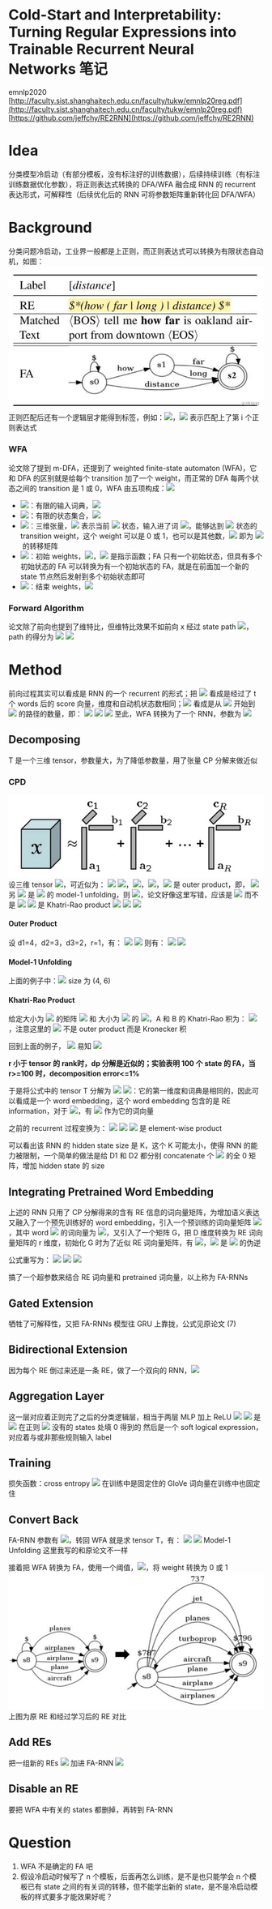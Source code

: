 # Cold-Start and Interpretability: Turning Regular Expressions into Trainable Recurrent Neural Networks 笔记

emnlp2020
[http://faculty.sist.shanghaitech.edu.cn/faculty/tukw/emnlp20reg.pdf](http://faculty.sist.shanghaitech.edu.cn/faculty/tukw/emnlp20reg.pdf)
[https://github.com/jeffchy/RE2RNN](https://github.com/jeffchy/RE2RNN)
# Idea
分类模型冷启动（有部分模板，没有标注好的训练数据），后续持续训练（有标注训练数据优化参数），将正则表达式转换的 DFA/WFA 融合成 RNN 的 recurrent 表达形式，可解释性（后续优化后的 RNN 可将参数矩阵重新转化回 DFA/WFA）
# Background
分类问题冷启动，工业界一般都是上正则，而正则表达式可以转换为有限状态自动机，如图：
![](https://github.com/gcbanana/paper_list/blob/main/pic/FARNN_1.jpg)
正则匹配后还有一个逻辑层才能得到标签，例如：![](https://cdn.nlark.com/yuque/__latex/f56deeeb60f32161e65110eaeb0eaad3.svg#card=math&code=%28M_%7Bi%7D%5Cvee%20M_%7Bj%7D%29%5Cwedge%20%5Cneg%20M_%7Bk%7D%5CRightarrow%20l_%7Bp%7D&height=21&width=169)，![](https://cdn.nlark.com/yuque/__latex/e9728c4330012bb285d12f5b50f4621b.svg#card=math&code=M_%7Bi%7D&height=18&width=21) 表示匹配上了第 i 个正则表达式
### WFA
论文除了提到 m-DFA，还提到了 weighted finite-state automaton (WFA)，它和 DFA 的区别就是给每个 transition 加了一个 weight，而正常的 DFA 每两个状态之间的 transition 是 1 或 0，WFA 由五项构成：![](https://cdn.nlark.com/yuque/__latex/dca0ec54cab829b6b56478296ab3ef9c.svg#card=math&code=A%3D%3C%5CSigma%20%2CS%2CT%2C%5Calpha_%7B0%7D%2C%5Calpha_%7B%5Cinfty%7D%3E&height=18&width=173)

- ![](https://cdn.nlark.com/yuque/__latex/025b3f94d79319f2067156076bf05243.svg#card=math&code=%5CSigma%20&height=16&width=12)：有限的输入词典，![](https://cdn.nlark.com/yuque/__latex/9054fd14ad01a319248fab8c4116bac2.svg#card=math&code=%7C%5CSigma%20%7C%3DV&height=20&width=57)
- ![](https://cdn.nlark.com/yuque/__latex/5dbc98dcc983a70728bd082d1a47546e.svg#card=math&code=S&height=16&width=10)：有限的状态集合，![](https://cdn.nlark.com/yuque/__latex/80ab7ae9196599d607dac9411bc99c79.svg#card=math&code=%7CS%7C%3DK&height=20&width=57)
- ![](https://cdn.nlark.com/yuque/__latex/cb80e8600ac6bb9ec49ad300366749bd.svg#card=math&code=T%20%5Cin%20R%5E%7BV%20%5Ctimes%20K%20%5Ctimes%20K%7D&height=19&width=95)：三维张量，![](https://cdn.nlark.com/yuque/__latex/c07bf4551aac8e2767851f771527824d.svg#card=math&code=T%5B%5Csigma%2Ci%2Cj%5D&height=20&width=58) 表示当前 ![](https://cdn.nlark.com/yuque/__latex/e5a7472d780a5a032c7775cc5e3ce901.svg#card=math&code=s_%7Bi%7D&height=14&width=13) 状态，输入进了词 ![](https://cdn.nlark.com/yuque/__latex/a2ab7d71a0f07f388ff823293c147d21.svg#card=math&code=%5Csigma&height=12&width=9)，能够达到 ![](https://cdn.nlark.com/yuque/__latex/3544084e4e8619625a93b6de1bae2ced.svg#card=math&code=s_%7Bj%7D&height=16&width=14) 状态的 transition weight，这个 weight 可以是 0 或 1，也可以是其他数，![](https://cdn.nlark.com/yuque/__latex/11f0a2270dd6bfe261bdc889c85a4e5d.svg#card=math&code=T%5B%5Csigma%5D%5Cin%20R%5E%7BK%5Ctimes%20K%7D%20&height=23&width=96) 即为 ![](https://cdn.nlark.com/yuque/__latex/a2ab7d71a0f07f388ff823293c147d21.svg#card=math&code=%5Csigma&height=12&width=9) 的转移矩阵
- ![](https://cdn.nlark.com/yuque/__latex/47e4a04f2b56a94ea55056e38696c311.svg#card=math&code=%5Calpha_%7B0%7D%5Cin%20R%5E%7BK%7D&height=21&width=64)：初始 weights，![](https://cdn.nlark.com/yuque/__latex/ec106d8c7914c8ec2956cc39338e85ab.svg#card=math&code=%5Calpha_%7B0%7D%5Bi%5D%3D%5Cmathbb%20I%5C%7Bs_%7Bi%7D%5Cin%20S_%7B0%7D%5C%7D&height=20&width=131)，![](https://cdn.nlark.com/yuque/__latex/88c53eb48ff7177709b77e54d00da0b9.svg#card=math&code=%5Cmathbb%20I&height=16&width=6) 是指示函数；FA 只有一个初始状态，但具有多个初始状态的 FA 可以转换为有一个初始状态的 FA，就是在前面加一个新的 state 节点然后发射到多个初始状态即可
- ![](https://cdn.nlark.com/yuque/__latex/c455d627c6f72488b85ecd1a42d8edc9.svg#card=math&code=%5Calpha_%7B%5Cinfty%7D%5Cin%20R%5E%7BK%7D&height=21&width=70)：结束 weights，![](https://cdn.nlark.com/yuque/__latex/052cdfd0e7a04f917d9e9cc5a0829430.svg#card=math&code=%5Calpha_%7B%5Cinfty%7D%5Bi%5D%3D%5Cmathbb%20I%5C%7Bs_%7Bi%7D%5Cin%20S_%7B%5Cinfty%7D%5C%7D&height=20&width=143)
### Forward Algorithm
论文除了前向也提到了维特比，但维特比效果不如前向
x 经过 state path ![](https://cdn.nlark.com/yuque/__latex/59b9d0fb350173576e0bf1d5e2c6cadc.svg#card=math&code=p%20%3D%20%3Cu_%7B1%7D%2C...%2Cu_%7BN%2B1%7D%3E&height=16&width=154)，path 的得分为 ![](https://cdn.nlark.com/yuque/__latex/160e82760c55186200fb2f0347c9e445.svg#card=math&code=%5Calpha_%7B0%7D%5Bu_%7B1%7D%5D%5Ccdot%28%5Cprod_%7Bi%3D1%7D%5E%7BN%7DT%5Bx_%7Bi%7D%2Cu_%7Bi%7D%2Cu_%7Bi%2B1%7D%5D%29%5Ccdot%20%5Calpha_%7B%5Cinfty%7D%5Bu_%7BN%2B1%7D%5D&height=53&width=275)
![](https://cdn.nlark.com/yuque/__latex/7df069b49699bf0b511a70c3820c82f2.svg#card=math&code=B_%7Bforward%7D%28A%2Cx%29%3D%5Csum_%7Bp%5Cin%20%5Cpi%28x%29%7DB%28A%2Cp%29%3D%5Calpha_%7B0%7D%5E%7BT%7D%5Ccdot%28%5Cprod_%7Bi%3D1%7D%5E%7BN%7DT%5Bx_%7Bi%7D%5D%29%5Ccdot%20%5Calpha_%7B%5Cinfty%7D&height=57&width=383)
# Method
前向过程其实可以看成是 RNN 的一个 recurrent 的形式；把 ![](https://cdn.nlark.com/yuque/__latex/23986d9b2a622a418cb84ad397a8df80.svg#card=math&code=h_%7Bt%7D&height=18&width=15) 看成是经过了 t 个 words 后的 score 向量，维度和自动机状态数相同；![](https://cdn.nlark.com/yuque/__latex/a53f406192698a5da80ee69b39e9be71.svg#card=math&code=h_%7Bt%7D%5Bi%5D&height=20&width=30) 看成是从 ![](https://cdn.nlark.com/yuque/__latex/6d155a8ec86cc6633458655c91f23d08.svg#card=math&code=s_%7B0%7D&height=14&width=15) 开始到 ![](https://cdn.nlark.com/yuque/__latex/e5a7472d780a5a032c7775cc5e3ce901.svg#card=math&code=s_%7Bi%7D&height=14&width=13) 的路径的数量，即：
![](https://cdn.nlark.com/yuque/__latex/5f6ec62e9f83a576879e3df37fb56d56.svg#card=math&code=h_%7B0%7D%3D%5Calpha_%7B0%7D%5E%7BT%7D&height=23&width=60)
![](https://cdn.nlark.com/yuque/__latex/c4468a8b214d02583608b821f7294d1d.svg#card=math&code=h_%7Bt%7D%3Dh_%7Bt-1%7D%5Ccdot%20T%5Bx_t%5D%2C1%3C%3Dt%3C%3DN&height=20&width=226)
![](https://cdn.nlark.com/yuque/__latex/38108b6a0b58a747217ecf499b4113ed.svg#card=math&code=B_%7Bforward%7D%28A%2Cx%29%3Dh_%7BN%7D%5Ccdot%20%5Calpha_%7B%5Cinfty%7D&height=21&width=182)
至此，WFA 转换为了一个 RNN，参数为 ![](https://cdn.nlark.com/yuque/__latex/f33db9e4f9eaa973326c5815ea7756a8.svg#card=math&code=%5CTheta%3D%3C%5Calpha_%7B0%7D%2CT%2C%5Calpha_%7B%5Cinfty%7D%3E&height=18&width=135)
## Decomposing
T 是一个三维 tensor，参数量大，为了降低参数量，用了张量 CP 分解来做近似
### CPD
![](https://github.com/gcbanana/paper_list/blob/main/pic/FARNN_2.jpg)
设三维 tensor ![](https://cdn.nlark.com/yuque/__latex/2e8aa69866123de86a2ecc90f88c9281.svg#card=math&code=T%20%5Cin%20R%5E%7Bd_%7B1%7D%5Ctimes%20d_%7B2%7D%5Ctimes%20d_%7B3%7D%7D&height=19&width=102)，可近似为：
![](https://cdn.nlark.com/yuque/__latex/fe0a4155e69e3c4d7a1c321a04fc98ff.svg#card=math&code=T%5Capprox%20%5Chat%7BT%7D%3D%5Csum_%7Bi%3D1%7D%5E%7Br%7Da_%7Bi%7D%5Cotimes%20b_%7Bi%7D%5Cotimes%20c_%7Bi%7D&height=49&width=178)
![](https://cdn.nlark.com/yuque/__latex/50b40f766fb4824a555728b4e972860f.svg#card=math&code=a_%7Bi%7D%5Cin%20R%5E%7Bd_%7B1%7D%7D&height=21&width=61)，![](https://cdn.nlark.com/yuque/__latex/9b89ec8180e67594cc6d9c6d7de7e7e1.svg#card=math&code=b_%7Bi%7D%5Cin%20R%5E%7Bd_%7B2%7D%7D&height=21&width=60)，![](https://cdn.nlark.com/yuque/__latex/37f074a248c144a84d515cccaa3a7f1d.svg#card=math&code=c_%7Bi%7D%5Cin%20R%5E%7Bd_%7B3%7D%7D&height=21&width=60)，![](https://cdn.nlark.com/yuque/__latex/790c76ceb13e928d08edc53d7ac4bb5c.svg#card=math&code=%5Cotimes&height=16&width=12) 是 outer product，即，
![](https://cdn.nlark.com/yuque/__latex/5578709babc6a3590bb34c7bfce667dd.svg#card=math&code=T_%7Bijk%7D%5Capprox%20%5Csum_%7Bi%3D1%7D%5E%7Br%7Da_%7Bri%7Db_%7Brj%7Dc_%7Brk%7D&height=49&width=135)
另 ![](https://cdn.nlark.com/yuque/__latex/e59c6dc0fc616fac895dd52867165859.svg#card=math&code=%5Chat%7BT%7D_%7B%281%29%7D&height=26&width=29) 是 ![](https://cdn.nlark.com/yuque/__latex/177489ca0526a65cfabd1ee858229ede.svg#card=math&code=%5Chat%7BT%7D&height=20&width=12) 的 model-1 unfolding，则 ![](https://cdn.nlark.com/yuque/__latex/f7c96aa37426a9d40cc18225e2e9d56f.svg#card=math&code=%5Chat%7BT%7D_%7B%281%29%7D%5Cin%20R%5E%7Bd_%7B1%7D%5Ctimes%20%28d_%7B2%7Dd_%7B3%7D%29%7D&height=26&width=119)，论文好像这里写错，应该是 ![](https://cdn.nlark.com/yuque/__latex/6138f7825d75a5bfbd9cb452888ca212.svg#card=math&code=%5Chat%7BT%7D_%7B%281%29%7D%3DA%28C%5Codot%20B%29%5E%7BT%7D&height=26&width=134) 而不是 ![](https://cdn.nlark.com/yuque/__latex/ee4ee467568910d586d4561cdd339d01.svg#card=math&code=%5Chat%7BT%7D_%7B%281%29%7D%3D%28C%5Codot%20B%29A%5E%7BT%7D&height=26&width=134)
![](https://cdn.nlark.com/yuque/__latex/319d584a4a5166ee6c51f4b8348856ea.svg#card=math&code=%5Codot&height=16&width=12) 是 Khatri-Rao product
![](https://cdn.nlark.com/yuque/__latex/f02ce8e2118ff7437b4bdbbd104c1363.svg#card=math&code=A%3D%5Ba_%7B1%7D...a_%7Br%7D%5D%2CA%5Cin%20R%5E%7Bd_%7B1%7D%5Ctimes%20r%7D&height=23&width=181)
![](https://cdn.nlark.com/yuque/__latex/104650e5c8eb50afc36631c6fb74d760.svg#card=math&code=B%3D%5Bb_%7B1%7D...b_%7Br%7D%5D%2CB%5Cin%20R%5E%7Bd_%7B2%7D%5Ctimes%20r%7D&height=23&width=178)
![](https://cdn.nlark.com/yuque/__latex/4c0536c7dac6e5d4409fbbf4a5517db5.svg#card=math&code=C%3D%5Bc_%7B1%7D...c_%7Br%7D%5D%2CC%5Cin%20R%5E%7Bd_%7B3%7D%5Ctimes%20r%7D&height=23&width=178)
#### Outer Product
设 d1=4，d2=3，d3=2，r=1，有：
![](https://cdn.nlark.com/yuque/__latex/08665219c45e9b86cd3aac523c922c84.svg#card=math&code=a_%7B1%7D%5Cotimes%20b_%7B1%7D%20%3D%20%5Cbegin%7Bbmatrix%7D%0Aa_%7B11%7D%5C%5C%20%0Aa_%7B12%7D%5C%5C%20%0Aa_%7B13%7D%5C%5C%20%0Aa_%7B14%7D%0A%5Cend%7Bbmatrix%7D%20%5Cotimes%20%5Cbegin%7Bbmatrix%7D%0Ab_%7B11%7D%5C%5C%20%0Ab_%7B12%7D%5C%5C%20%0Ab_%7B13%7D%0A%5Cend%7Bbmatrix%7D%3D%5Cbegin%7Bbmatrix%7D%0Aa_%7B11%7Db_%7B11%7D%20%26%20a_%7B11%7Db_%7B12%7D%20%26%20a_%7B11%7Db_%7B13%7D%5C%5C%20%0Aa_%7B12%7Db_%7B11%7D%20%26%20a_%7B12%7Db_%7B12%7D%20%26%20a_%7B12%7Db_%7B13%7D%5C%5C%20%0Aa_%7B13%7Db_%7B11%7D%20%26%20a_%7B13%7Db_%7B12%7D%20%26%20a_%7B13%7Db_%7B13%7D%5C%5C%20%0Aa_%7B14%7Db_%7B11%7D%20%26%20a_%7B14%7Db_%7B12%7D%20%26%20a_%7B14%7Db_%7B13%7D%0A%5Cend%7Bbmatrix%7D&height=90&width=407)
![](https://cdn.nlark.com/yuque/__latex/8c167a894ae7a6a8bdee6c63afe09feb.svg#card=math&code=X%20%3D%20a_%7B1%7D%5Cotimes%20b_%7B1%7D%5Cotimes%20c_%7B1%7D%3D%5Cbegin%7Bbmatrix%7D%0Aa_%7B11%7D%5C%5C%20%0Aa_%7B12%7D%5C%5C%20%0Aa_%7B13%7D%5C%5C%20%0Aa_%7B14%7D%0A%5Cend%7Bbmatrix%7D%20%5Cotimes%20%5Cbegin%7Bbmatrix%7D%0Ab_%7B11%7D%5C%5C%20%0Ab_%7B12%7D%5C%5C%20%0Ab_%7B13%7D%0A%5Cend%7Bbmatrix%7D%5Cotimes%20%5Cbegin%7Bbmatrix%7D%0Ac_%7B11%7D%5C%5C%20%20%0Ac_%7B12%7D%0A%5Cend%7Bbmatrix%7D&height=90&width=330)
则有：
![](https://cdn.nlark.com/yuque/__latex/7a8471c5ae8db7f1628e77591136c12a.svg#card=math&code=X%28%3A%2C%3A%2C1%29%3D%5Cbegin%7Bbmatrix%7D%0Aa_%7B11%7Db_%7B11%7Dc_%7B11%7D%20%26%20a_%7B11%7Db_%7B12%7Dc_%7B11%7D%20%26%20a_%7B11%7Db_%7B13%7Dc_%7B11%7D%5C%5C%20%0Aa_%7B12%7Db_%7B11%7Dc_%7B11%7D%20%26%20a_%7B12%7Db_%7B12%7Dc_%7B11%7D%20%26%20a_%7B12%7Db_%7B13%7Dc_%7B11%7D%5C%5C%20%0Aa_%7B13%7Db_%7B11%7Dc_%7B11%7D%20%26%20a_%7B13%7Db_%7B12%7Dc_%7B11%7D%20%26%20a_%7B13%7Db_%7B13%7Dc_%7B11%7D%5C%5C%20%0Aa_%7B14%7Db_%7B11%7Dc_%7B11%7D%20%26%20a_%7B14%7Db_%7B12%7Dc_%7B11%7D%20%26%20a_%7B14%7Db_%7B13%7Dc_%7B11%7D%0A%5Cend%7Bbmatrix%7D&height=90&width=336)
![](https://cdn.nlark.com/yuque/__latex/6454ba1c3649175eef229808d19d4d6e.svg#card=math&code=X%28%3A%2C%3A%2C2%29%3D%5Cbegin%7Bbmatrix%7D%0Aa_%7B11%7Db_%7B11%7Dc_%7B12%7D%20%26%20a_%7B11%7Db_%7B12%7Dc_%7B12%7D%20%26%20a_%7B11%7Db_%7B13%7Dc_%7B12%7D%5C%5C%20%0Aa_%7B12%7Db_%7B11%7Dc_%7B12%7D%20%26%20a_%7B12%7Db_%7B12%7Dc_%7B12%7D%20%26%20a_%7B12%7Db_%7B13%7Dc_%7B12%7D%5C%5C%20%0Aa_%7B13%7Db_%7B11%7Dc_%7B12%7D%20%26%20a_%7B13%7Db_%7B12%7Dc_%7B12%7D%20%26%20a_%7B13%7Db_%7B13%7Dc_%7B12%7D%5C%5C%20%0Aa_%7B14%7Db_%7B11%7Dc_%7B12%7D%20%26%20a_%7B14%7Db_%7B12%7Dc_%7B12%7D%20%26%20a_%7B14%7Db_%7B13%7Dc_%7B12%7D%0A%5Cend%7Bbmatrix%7D&height=90&width=336)
#### Model-1 Unfolding
上面的例子中：![](https://cdn.nlark.com/yuque/__latex/f1810aebb8c8f6ea3deb4b65563a845b.svg#card=math&code=X_%7B%281%29%7D%3D%5BX%28%3A%2C%3A%2C1%29%2CX%28%3A%2C%3A%2C2%29%5D&height=23&width=190)
size 为 (4, 6)
#### Khatri-Rao Product
给定大小为 ![](https://cdn.nlark.com/yuque/__latex/2dc13003cc069b1027f12896b1a00631.svg#card=math&code=m%20%5Ctimes%20k&height=16&width=44) 的矩阵 ![](https://cdn.nlark.com/yuque/__latex/194c4fb51436b2c51fe6492b4d6cd876.svg#card=math&code=A%3D%28%5Cvec%7Ba_1%7D%2C%5Cvec%7Ba_2%7D%2C...%2C%5Cvec%7Ba_k%7D%29&height=25&width=143) 和 大小为 ![](https://cdn.nlark.com/yuque/__latex/cf569ff60f8f5310adb505ae48960119.svg#card=math&code=n%20%5Ctimes%20k&height=16&width=39) 的 ![](https://cdn.nlark.com/yuque/__latex/b9b704a8124bacbac175e247c704c634.svg#card=math&code=B%3D%28%5Cvec%7Bb_1%7D%2C%5Cvec%7Bb_2%7D%2C...%2C%5Cvec%7Bb_k%7D%29&height=30&width=144)，A 和 B 的 Khatri-Rao 积为：
![](https://cdn.nlark.com/yuque/__latex/e1b04391d5f55999881fe54b653b8516.svg#card=math&code=A%5Codot%20B%3D%28%5Cvec%7Ba_1%7D%5Cotimes%20%5Cvec%7Bb_1%7D%2C%20%5Cvec%7Ba_2%7D%5Cotimes%20%5Cvec%7Bb_2%7D%2C...%2C%5Cvec%7Ba_k%7D%5Cotimes%20%5Cvec%7Bb_k%7D%29&height=30&width=288)，注意这里的 ![](https://cdn.nlark.com/yuque/__latex/790c76ceb13e928d08edc53d7ac4bb5c.svg#card=math&code=%5Cotimes&height=16&width=12) 不是 outer product 而是 Kronecker 积


回到上面的例子，
![](https://cdn.nlark.com/yuque/__latex/968ff725c8c68ca3648989f444a48cf0.svg#card=math&code=C%5Codot%20B%3D%28%5Cvec%7Ba_1%7D%5Cotimes%20%5Cvec%7Bb_1%7D%29%3D%28%5Cbegin%7Bbmatrix%7D%0Ac_%7B11%7D%5C%5C%20%20%0Ac_%7B12%7D%0A%5Cend%7Bbmatrix%7D%5Cotimes%20%5Cbegin%7Bbmatrix%7D%0Ab_%7B11%7D%5C%5C%20%0Ab_%7B12%7D%5C%5C%20%0Ab_%7B13%7D%0A%5Cend%7Bbmatrix%7D%29%3D%5Cbegin%7Bbmatrix%7D%0Ac_%7B11%7Db_%7B11%7D%5C%5C%20%0Ac_%7B11%7Db_%7B12%7D%5C%5C%20%0Ac_%7B11%7Db_%7B13%7D%5C%5C%0Ac_%7B12%7Db_%7B11%7D%5C%5C%0Ac_%7B12%7Db_%7B12%7D%5C%5C%0Ac_%7B12%7Db_%7B13%7D%0A%5Cend%7Bbmatrix%7D&height=139&width=376)
易知
![](https://cdn.nlark.com/yuque/__latex/0a4fd3be4da330a4ea868fd86652942d.svg#card=math&code=%5Chat%7BT%7D_%7B%281%29%7D%3DA%28C%5Cbigodot%20B%29%5E%7BT%7D&height=28&width=144)


**r 小于 tensor 的 rank时，dp 分解是近似的；实验表明 100 个 state 的 FA，当 r>=100 时，decomposition error<=1%**


于是将公式中的 tensor T 分解为 ![](https://cdn.nlark.com/yuque/__latex/15acb06c735478e6cc510d40d5cc37cb.svg#card=math&code=E_R%2CD_1%2CD_2&height=18&width=81)
![](https://cdn.nlark.com/yuque/__latex/f1eaec3db27807acca743648e0df322f.svg#card=math&code=E_R%5Cin%20R%5E%7BV%5Ctimes%20r%7D&height=21&width=82)：它的第一维度和词典是相同的，因此可以看成是一个 word embedding，这个 word embedding 包含的是 RE information，对于 ![](https://cdn.nlark.com/yuque/__latex/8ac66afa5dc4aefbf764ad6d9acc8d35.svg#card=math&code=x_%7Bt%7D&height=14&width=15)，有 ![](https://cdn.nlark.com/yuque/__latex/97b73f685e2f7c90eda373859e51f3e0.svg#card=math&code=v_%7Bt%7D%5Cin%20R%5E&height=19&width=54) 作为它的词向量

之前的 recurrent 过程变换为：
![](https://cdn.nlark.com/yuque/__latex/be49ad339eefe089c6a3dffb3b0350fe.svg#card=math&code=a%3D%28h_%7Bt-1%7D%5Ccdot%20D_%7B1%7D%29%5Ccirc%20v_%7Bt%7D&height=20&width=139)
![](https://cdn.nlark.com/yuque/__latex/14757cf6c851c6f62c52ce7b7abc906f.svg#card=math&code=h_%7Bt%7D%3Da%5Ccdot%20D_%7B2%7D%5E%7BT%7D&height=23&width=82)
![](https://cdn.nlark.com/yuque/__latex/1b3c1a40f9cb094d47e8c6f9b0df773f.svg#card=math&code=%5Ccirc&height=11&width=8) 是 element-wise product

可以看出该 RNN 的 hidden state size 是 K，这个 K 可能太小，使得 RNN 的能力被限制，一个简单的做法是给 D1 和 D2 都分别 concatenate 个 ![](https://cdn.nlark.com/yuque/__latex/20c789574543e1df8cbc472014307bbc.svg#card=math&code=K%5E%7B%27%7D%20%5Ctimes%20r&height=20&width=49) 的全 0 矩阵，增加 hidden state 的 size
## Integrating Pretrained Word Embedding
上述的 RNN 只用了 CP 分解得来的含有 RE 信息的词向量矩阵，为增加语义表达又融入了一个预先训练好的 word embedding，引入一个预训练的词向量矩阵 ![](https://cdn.nlark.com/yuque/__latex/ec1d85005051b69c896e94adf1cca319.svg#card=math&code=E_%7Bw%7D%5Cin%20R%5E%7BV%5Ctimes%20D%7D&height=21&width=86)，其中 word ![](https://cdn.nlark.com/yuque/__latex/8ac66afa5dc4aefbf764ad6d9acc8d35.svg#card=math&code=x_%7Bt%7D&height=14&width=15) 的词向量为 ![](https://cdn.nlark.com/yuque/__latex/0fbea8ab29d54291bc595f052dfec43c.svg#card=math&code=u_%7Bt%7D%20%5Cin%20R%5E%7BD%7D&height=21&width=60)，又引入了一个矩阵 G，把 D 维度转换为 RE 词向量矩阵的 r 维度，初始化 G 时为了近似 RE 词向量矩阵，有 ![](https://cdn.nlark.com/yuque/__latex/a49d008bf95c8ea68cf8ca7617609c79.svg#card=math&code=G%3DE_%7Bw%7D%5E%7B%5Cdagger%7DE_%7BR%7D&height=23&width=81)，![](https://cdn.nlark.com/yuque/__latex/86a48b72d9e01902ced3cd449db2d6a6.svg#card=math&code=E_%7Bw%7D%5E%7B%5Cdagger%7D&height=23&width=22) 是 ![](https://cdn.nlark.com/yuque/__latex/88377b4bd64f633a0434ed7cba9f9527.svg#card=math&code=E_%7Bw%7D&height=18&width=22) 的伪逆

公式重写为：
![](https://cdn.nlark.com/yuque/__latex/ad0440c8dc1730fa15df8d9b11ba8f9b.svg#card=math&code=z_%7Bt%7D%3D%5Cbeta%20v_%7Bt%7D%2B%281-%5Cbeta%20%29u_%7Bt%7DG&height=20&width=160)
![](https://cdn.nlark.com/yuque/__latex/c1e0294ba68dd46c0d2caeb284526f07.svg#card=math&code=a%3D%28h_%7Bt-1%7D%5Ccdot%20D_%7B1%7D%29%5Ccirc%20z_%7Bt%7D&height=20&width=138)
![](https://cdn.nlark.com/yuque/__latex/14757cf6c851c6f62c52ce7b7abc906f.svg#card=math&code=h_%7Bt%7D%3Da%5Ccdot%20D_%7B2%7D%5E%7BT%7D&height=23&width=82)


搞了一个超参数来结合 RE 词向量和 pretrained 词向量，以上称为 FA-RNNs
## Gated Extension
牺牲了可解释性，又把 FA-RNNs 模型往 GRU 上靠拢，公式见原论文 (7)
## Bidirectional Extension
因为每个 RE 倒过来还是一条 RE，做了一个双向的 RNN，![](https://cdn.nlark.com/yuque/__latex/afd18ab51db42dad18e1cff26c9293fe.svg#card=math&code=h_%7BN%7D%3D%28%5Coverrightarrow%7Bh_%7BN%7D%7D%2B%5Coverleftarrow%7Bh_N%7D%29%2F2&height=31&width=140)
## Aggregation Layer
这一层对应着正则完了之后的分类逻辑层，相当于两层 MLP 加上 ReLU
![](https://cdn.nlark.com/yuque/__latex/00313af858385307de472b973568c581.svg#card=math&code=B_%7Bforward%7D%28A_%7Bi%7D%2Cx%29%3Dh_N%5Ccdot%20%5Cbar%7B%5Calpha%7D_%7B%5Cinfty%2Ci%7D&height=21&width=195)
![](https://cdn.nlark.com/yuque/__latex/447936ad95c0c633acffa2374b9450ef.svg#card=math&code=%5Cbar%7B%5Calpha%7D_%7B%5Cinfty%2Ci%7D&height=19&width=31) 是 ![](https://cdn.nlark.com/yuque/__latex/532872fd531309e0771a5259d7621fa5.svg#card=math&code=%5Calpha%20_%7B%5Cinfty%2Ci%7D&height=16&width=31) 在正则 ![](https://cdn.nlark.com/yuque/__latex/e8aaf87d9a5c35b14cfbc370d3fd7b21.svg#card=math&code=A_%7Bi%7D&height=18&width=18) 没有的 states 处填 0 得到的
然后是一个 soft logical expression，对应着与或非那些规则输入 label
## Training
损失函数：cross entropy
![](https://cdn.nlark.com/yuque/__latex/281b751afbe39e53cb98a406b7a8b17c.svg#card=math&code=E_%7BR%7D&height=18&width=23) 在训练中是固定住的
GloVe 词向量在训练中也固定住
## Convert Back
FA-RNN 参数有 ![](https://cdn.nlark.com/yuque/__latex/44e1adaed04163aa9f419d64be02e150.svg#card=math&code=%5CTheta_%7BRE%7D%3D%3C%5Chat%7BE%7D_%7BR%7D%2C%5Chat%7BD%7D_%7B1%7D%2C%5Chat%7BD%7D_%7B2%7D%2C%5Chat%7BG%7D%3E&height=23&width=188)，转回 WFA 就是求 tensor T，有：
![](https://cdn.nlark.com/yuque/__latex/fd89addb00d4a4bc65302a9c1d974f80.svg#card=math&code=%5Chat%7BE%7D_%7BwR%7D%3D%5Cbeta%20%5Ccdot%20%5Chat%7BE%7D_%7BR%7D%2B%281-%5Cbeta%29%5Ccdot%20E_%7Bw%7D%5Chat%7BG%7D&height=24&width=220)
![](https://cdn.nlark.com/yuque/__latex/e6ab16d36316ce423ac19bd49dd46c4e.svg#card=math&code=%5Chat%7BT%7D_%7B%281%29%7D%3D%5Chat%7BE%7D_%7BwR%7D%28%5Chat%7BD%7D_%7B2%7D%5Codot%20%5Chat%7BD%7D_%7B1%7D%29%5E%7BT%7D&height=26&width=171)
Model-1 Unfolding 这里我写的和原论文不一样


接着把 WFA 转换为 FA，使用一个阈值，![](https://cdn.nlark.com/yuque/__latex/ad96b511a8e84e9a735ebf5e25f9273f.svg#card=math&code=f%28x%29%3D%5Cmathbb%20I%5C%7Bx%5Cgeq%20%5Cgamma%5C%7D&height=20&width=119)，将 weight 转换为 0 或 1
![](https://github.com/gcbanana/paper_list/blob/main/pic/FARNN_3.jpg)
上图为原 RE 和经过学习后的 RE 对比
## Add REs
把一组新的 REs ![](https://cdn.nlark.com/yuque/__latex/3030dd246c23c32ac0ad531ba8faca08.svg#card=math&code=%5CTheta_%7Bnew%7D%3D%3CE_%7BR%7D%2CD_%7B1%7D%2CD_%7B2%7D%2CG%3E&height=18&width=191) 加进 FA-RNN
![](https://cdn.nlark.com/yuque/__latex/074b0810f856b94d745458ccad71a2e3.svg#card=math&code=%3C%5Cbegin%7Bbmatrix%7D%0A%5Chat%7BE%7D_%7BR%7D%20%26%20E_%7BR%7D%0A%5Cend%7Bbmatrix%7D%2C%5Cbegin%7Bbmatrix%7D%0A%5Chat%7BD%7D_%7B1%7D%20%26%200%5C%5C%20%0A0%20%26%20D_%7B1%7D%0A%5Cend%7Bbmatrix%7D%2C%5Cbegin%7Bbmatrix%7D%0A%5Chat%7BD%7D_%7B2%7D%20%26%200%5C%5C%20%0A0%20%26%20D_%7B2%7D%0A%5Cend%7Bbmatrix%7D%2C%5Cbegin%7Bbmatrix%7D%0A%5Chat%7BG%7D%20%26%20G%0A%5Cend%7Bbmatrix%7D%3E&height=47&width=378)
## Disable an RE
要把 WFA 中有关的 states 都删掉，再转到 FA-RNN
# Question

1. WFA 不是确定的 FA 吧
1. 假设冷启动时候写了 n 个模板，后面再怎么训练，是不是也只能学会 n 个模板已有 state 之间的有关词的转移，但不能学出新的 state，是不是冷启动模板的样式要多才能效果好呢？



